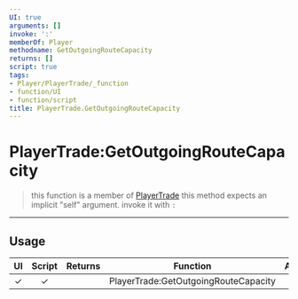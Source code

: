 ```yaml
---
UI: true
arguments: []
invoke: ':'
memberOf: Player
methodname: GetOutgoingRouteCapacity
returns: []
script: true
tags:
- Player/PlayerTrade/_function
- function/UI
- function/script
title: PlayerTrade.GetOutgoingRouteCapacity
---
```

# PlayerTrade:GetOutgoingRouteCapacity
> this function is a member of [PlayerTrade](civ-6/lua/PlayerTrade.md)
> this method expects an implicit "self" argument. invoke it with `:`
-----
## Usage
|  UI | Script | Returns | Function | Arguments |
|:---:|:------:|-------:|:--------:|:---------|
|✓|✓||PlayerTrade:GetOutgoingRouteCapacity||
